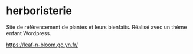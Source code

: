 # herboristerie
 
 
Site de référencement de plantes et leurs bienfaits. Réalisé avec un thème enfant Wordpress. 

https://leaf-n-bloom.go.yn.fr/
